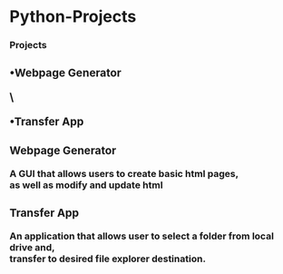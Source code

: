 <h1>Python-Projects</h1>


<h3>Projects<b><h3>
  <p>	&#8226;Webpage Generator</p>\
  <p>	&#8226;Transfer App</p>
  
  
<h3>Webpage Generator</h3>
  <p>A GUI that allows users to create basic html pages,<br>
    as well as modify and update html<p>
  
  
<h3>Transfer App</h3>
  <p>An application that allows user to select a folder from local drive and,<br>
    transfer to desired file explorer destination.
